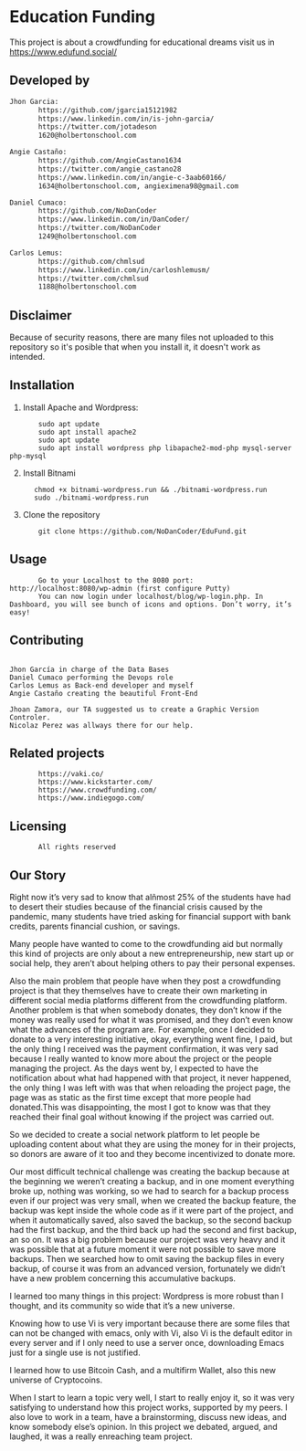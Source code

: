 # Education Funding

This project is about a crowdfunding for educational dreams
visit us in https://www.edufund.social/

## Developed by



```bash
Jhon Garcia:
       https://github.com/jgarcia15121982
       https://www.linkedin.com/in/is-john-garcia/
       https://twitter.com/jotadeson
       1620@holbertonschool.com

Angie Castaño:
       https://github.com/AngieCastano1634
       https://twitter.com/angie_castano28
       https://www.linkedin.com/in/angie-c-3aab60166/
       1634@holbertonschool.com, angieximena98@gmail.com

Daniel Cumaco:
       https://github.com/NoDanCoder
       https://www.linkedin.com/in/DanCoder/
       https://twitter.com/NoDanCoder
       1249@holbertonschool.com

Carlos Lemus:
       https://github.com/chmlsud
       https://www.linkedin.com/in/carloshlemusm/
       https://twitter.com/chmlsud
       1188@holbertonschool.com

```
## Disclaimer
Because of security reasons, there are many files not uploaded to this repository so it's posible that when you install it, it doesn't work as intended.

## Installation

1. Install Apache and Wordpress: 
```
       sudo apt update
       sudo apt install apache2
       sudo apt update
       sudo apt install wordpress php libapache2-mod-php mysql-server php-mysql
```

2. Install Bitnami
```
      chmod +x bitnami-wordpress.run && ./bitnami-wordpress.run
      sudo ./bitnami-wordpress.run
```

3. Clone the repository
```
       git clone https://github.com/NoDanCoder/EduFund.git
```

## Usage

```
       Go to your Localhost to the 8080 port: http://localhost:8080/wp-admin (first configure Putty)
       You can now login under localhost/blog/wp-login.php. In Dashboard, you will see bunch of icons and options. Don’t worry, it’s easy!
```
## Contributing

```
      
Jhon García in charge of the Data Bases
Daniel Cumaco performing the Devops role
Carlos Lemus as Back-end developer and myself
Angie Castaño creating the beautiful Front-End

Jhoan Zamora, our TA suggested us to create a Graphic Version Controler.
Nicolaz Perez was allways there for our help.
```
## Related projects

```
       https://vaki.co/
       https://www.kickstarter.com/
       https://www.crowdfunding.com/
       https://www.indiegogo.com/
```
## Licensing

```
       All rights reserved
```

## Our Story

Right now it’s very sad to know that alñmost 25% of the students have had to desert their studies because of the financial crisis caused by the pandemic, many students have tried asking for financial support with bank credits, parents financial cushion, or savings.

Many people have wanted to come to the crowdfunding aid but normally this kind of projects are only about a new entrepreneurship, new start up or social help, they aren’t about helping others to pay their personal expenses.

Also the main problem that people have when they post a crowdfunding project is that they themselves have to create their own marketing in  different social media platforms different from the crowdfunding platform. Another problem is that when somebody donates, they don’t know if the money was really used for what it was promised, and they don’t even know what the advances of the program are. For example, once I decided to donate to a very interesting initiative, okay, everything went fine, I paid, but the only thing I received was the payment confirmation, it was very sad because I really wanted to know more about the project or the people managing the project. As the days went by, I expected to have the notification about what had happened with that project, it never happened, the only thing I was left with was that when reloading the project page, the page was as static as the first time except that more people had donated.This was disappointing, the most I got to know was that they reached their final goal without knowing if the project was carried out.

So we decided to create a social network platform to let people be uploading content about what they are using the money for in their projects, so donors are aware of it too and they become incentivized to donate more.

Our most difficult technical challenge was creating the backup because at the beginning we weren’t creating a backup, and in one moment everything broke up, nothing was working, so we had to search for a backup process even if our project was very small, when we created the backup feature, the backup was kept inside the whole code as if it were part of the project, and when it automatically saved, also saved the backup, so the second backup had the first backup, and the third back up had the second and first backup, an so on. It was a big problem because our project was very heavy and it was possible that at a future moment it were not possible to save more backups.  Then we searched how to omit saving the backup files in every backup, of course it was from an advanced version, fortunately we didn’t have a new problem concerning this accumulative backups.


I learned too many things in this project:
Wordpress is more robust than I thought, and its community so wide that it’s a new universe.

Knowing how to use Vi is very important because there are some files that can not be changed with emacs, only with Vi, also Vi is the default editor in every server and if I only need to use a  server once, downloading Emacs just for a single use is not justified.

I learned how to use Bitcoin Cash, and a multifirm Wallet, also this new universe of Cryptocoins.

When I start to learn a topic very well, I start to really enjoy it, so it was very satisfying to understand how this project works, supported by my peers. I also love to work in a team, have a brainstorming,  discuss new ideas, and know somebody else’s opinion. In this project we debated, argued, and laughed, it was a really enreaching team project.

